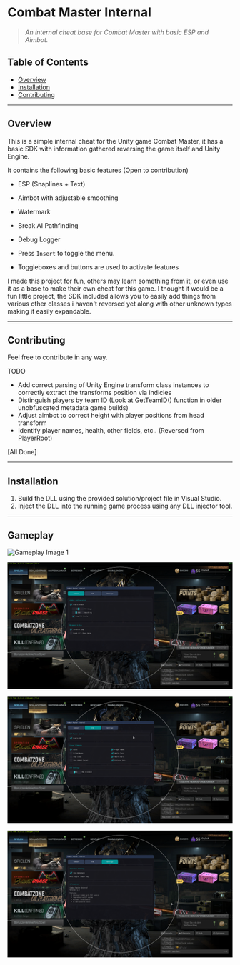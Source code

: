 # Combat Master Internal

> *An internal cheat base for Combat Master with basic ESP and Aimbot.*


## Table of Contents

- [Overview](#overview)  
- [Installation](#installation)   
- [Contributing](#contributing)  

---

## Overview

This is a simple internal cheat for the Unity game Combat Master, it has a basic SDK
with information gathered reversing the game itself and Unity Engine.

It contains the following basic features (Open to contribution)

- ESP (Snaplines + Text)
- Aimbot with adjustable smoothing
- Watermark
- Break AI Pathfinding
- Debug Logger

- Press `Insert` to toggle the menu.  
- Toggleboxes and buttons are used to activate features

I made this project for fun, others may learn something from it, or even use it as a base to make their own cheat for this game. I thought it would be a fun little project, the SDK included allows you to easily add things from various other classes i haven't reversed yet along with other unknown types making it easily expandable.

---

## Contributing

Feel free to contribute in any way.

TODO

- Add correct parsing of Unity Engine transform class instances to correctly extract the transforms position via indicies
- Distinguish players by team ID (Look at GetTeamID() function in older unobfuscated metadata game builds)
- Adjust aimbot to correct height with player positions from head transform
- Identify player names, health, other fields, etc.. (Reversed from PlayerRoot)

[All Done]

---
## Installation

1. Build the DLL using the provided solution/project file in Visual Studio.  
2. Inject the DLL into the running game process using any DLL injector tool.  

---

## Gameplay
![Gameplay Image 1](./assets/gameplay1.png)

![Gameplay Image 2](./assets/gameplay2.png)

![Gameplay Image 3](./assets/gameplay3.png)

![Gameplay Image 4](./assets/gameplay4.png)
